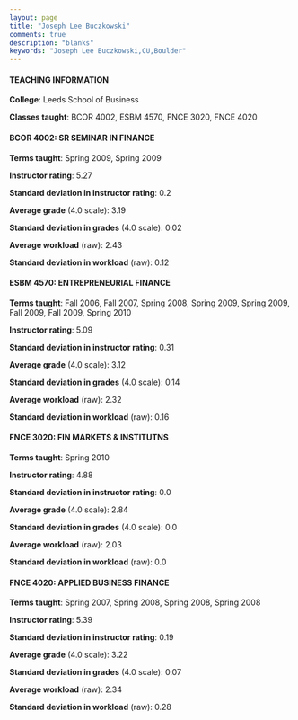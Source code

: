```yaml
---
layout: page
title: "Joseph Lee Buczkowski" 
comments: true
description: "blanks"
keywords: "Joseph Lee Buczkowski,CU,Boulder"
---
```

<head>
<script src="https://ajax.googleapis.com/ajax/libs/jquery/2.1.3/jquery.min.js"></script>
<script src="https://dl.dropboxusercontent.com/s/pc42nxpaw1ea4o9/highcharts.js?dl=0"></script>
<!-- <script src="../assets/js/highcharts.js"></script> -->
<style type="text/css">@font-face {
	font-family: "Bebas Neue";
	src: url(https://www.filehosting.org/file/details/544349/BebasNeue Regular.otf) format("opentype");
	}
	h1.Bebas { 
		font-family: "Bebas Neue", Verdana, Tahoma;
	}
</style>
</head>
	   
#### TEACHING INFORMATION

**College**: Leeds School of Business

**Classes taught**: BCOR 4002, ESBM 4570, FNCE 3020, FNCE 4020

#### BCOR 4002: SR SEMINAR IN FINANCE

**Terms taught**: Spring 2009, Spring 2009

**Instructor rating**: 5.27

**Standard deviation in instructor rating**: 0.2

**Average grade** (4.0 scale): 3.19

**Standard deviation in grades** (4.0 scale): 0.02

**Average workload** (raw): 2.43

**Standard deviation in workload** (raw): 0.12

#### ESBM 4570: ENTREPRENEURIAL FINANCE

**Terms taught**: Fall 2006, Fall 2007, Spring 2008, Spring 2009, Spring 2009, Fall 2009, Fall 2009, Spring 2010

**Instructor rating**: 5.09

**Standard deviation in instructor rating**: 0.31

**Average grade** (4.0 scale): 3.12

**Standard deviation in grades** (4.0 scale): 0.14

**Average workload** (raw): 2.32

**Standard deviation in workload** (raw): 0.16

#### FNCE 3020: FIN MARKETS & INSTITUTNS

**Terms taught**: Spring 2010

**Instructor rating**: 4.88

**Standard deviation in instructor rating**: 0.0

**Average grade** (4.0 scale): 2.84

**Standard deviation in grades** (4.0 scale): 0.0

**Average workload** (raw): 2.03

**Standard deviation in workload** (raw): 0.0

#### FNCE 4020: APPLIED BUSINESS FINANCE

**Terms taught**: Spring 2007, Spring 2008, Spring 2008, Spring 2008

**Instructor rating**: 5.39

**Standard deviation in instructor rating**: 0.19

**Average grade** (4.0 scale): 3.22

**Standard deviation in grades** (4.0 scale): 0.07

**Average workload** (raw): 2.34

**Standard deviation in workload** (raw): 0.28

